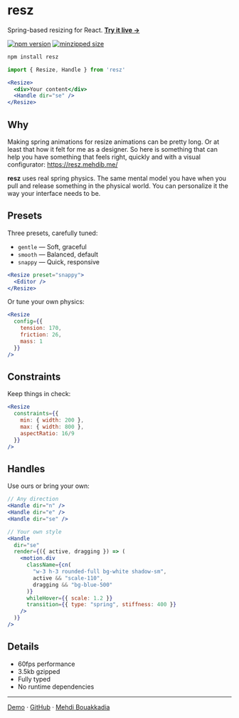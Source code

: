 # resz

Spring-based resizing for React. 
[**Try it live →**](https://resz.mehdib.me/)

[![npm version](https://img.shields.io/npm/v/resz.svg?style=flat&colorA=18181B&colorB=E5E5E5)](https://www.npmjs.com/package/resz)
[![minzipped size](https://img.shields.io/bundlephobia/minzip/resz?style=flat&colorA=18181B&colorB=E5E5E5)](https://bundlephobia.com/package/resz)

```bash
npm install resz
```

```jsx
import { Resize, Handle } from 'resz'

<Resize>
  <div>Your content</div>
  <Handle dir="se" />
</Resize>
```

## Why

Making spring animations for resize animations can be pretty long. Or at least that how it felt for me as a designer. 
So here is something that can help you have something that feels right, quickly and with a visual configurator: https://resz.mehdib.me/

**resz** uses real spring physics. The same mental model you have when you pull and release something in the physical world. You can personalize it the way your interface needs to be.

## Presets

Three presets, carefully tuned:

- `gentle` — Soft, graceful
- `smooth` — Balanced, default
- `snappy` — Quick, responsive

```jsx
<Resize preset="snappy">
  <Editor />
</Resize>
```

Or tune your own physics:

```jsx
<Resize 
  config={{ 
    tension: 170, 
    friction: 26, 
    mass: 1 
  }}
/>
```

## Constraints

Keep things in check:

```jsx
<Resize
  constraints={{
    min: { width: 200 },
    max: { width: 800 },
    aspectRatio: 16/9
  }}
/>
```


## Handles

Use ours or bring your own:

```jsx
// Any direction
<Handle dir="n" />
<Handle dir="e" />
<Handle dir="se" />

// Your own style
<Handle 
  dir="se"
  render={({ active, dragging }) => (
    <motion.div 
      className={cn(
        "w-3 h-3 rounded-full bg-white shadow-sm",
        active && "scale-110",
        dragging && "bg-blue-500"
      )}
      whileHover={{ scale: 1.2 }}
      transition={{ type: "spring", stiffness: 400 }}
    />
  )}
/>
```

## Details

- 60fps performance
- 3.5kb gzipped
- Fully typed
- No runtime dependencies

---

[Demo](https://resz.mehdib.me/) · [GitHub](https://github.com/mehdibouakkadia/resz) · [Mehdi Bouakkadia](https://github.com/mehdibouakkadia)